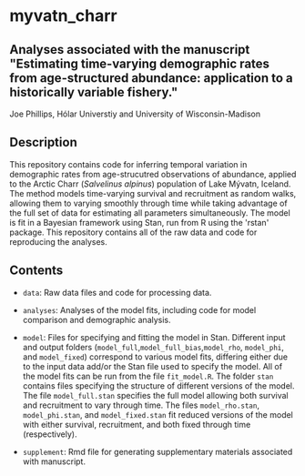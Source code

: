myvatn_charr
========

Analyses associated with the manuscript "Estimating time-varying demographic rates from age-structured abundance: application to a historically variable fishery."
-------

Joe Phillips, Hólar Universtiy and University of Wisconsin-Madison

## Description

This repository contains code for inferring temporal variation in demographic rates from age-strucutred observations of abundance, applied to the Arctic Charr (*Salvelinus alpinus*) population of Lake Mývatn, Iceland. The method models time-varying survival and recruitment as random walks, allowing them to varying smoothly through time while taking advantage of the full set of data for estimating all parameters simultaneously. The model is fit in a Bayesian framework using Stan, run from R using the 'rstan' package. This repository contains all of the raw data and code for reproducing the analyses. 

## Contents

* `data`: Raw data files and code for processing data.

* `analyses`: Analyses of the model fits, including code for model comparison and demographic analysis.

* `model`: Files for specifying and fitting the model in Stan. Different input and output folders (`model_full`,`model_full_bias`,`model_rho`, `model_phi`, and `model_fixed`) correspond to various model fits, differing either due to the input data add/or the Stan file used to specify the model. All of the model fits can be run from the file `fit_model.R`. The folder `stan` contains files specifying the structure of different versions of the model. The file `model_full.stan` specifies the full model allowing both survival and recruitment to vary through time. The files `model_rho.stan`, `model_phi.stan`, and `model_fixed.stan` fit reduced versions of the model with either survival, recruitment, and both fixed through time (respectively). 

* `supplement`: Rmd file for generating supplementary materials associated with manuscript.   